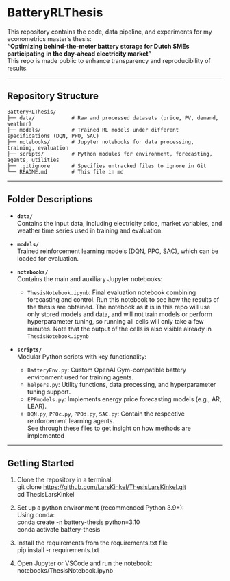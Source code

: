 # BatteryRLThesis

This repository contains the code, data pipeline, and experiments for my econometrics master’s thesis:  
**“Optimizing behind-the-meter battery storage for Dutch SMEs participating in the day-ahead electricity market”**  
This repo is made public to enhance transparency and reproducibility of results. 

---

## Repository Structure

```
BatteryRLThesis/
├── data/            # Raw and processed datasets (price, PV, demand, weather)
├── models/          # Trained RL models under different specifications (DQN, PPO, SAC)
├── notebooks/       # Jupyter notebooks for data processing, training, evaluation
├── scripts/         # Python modules for environment, forecasting, agents, utilities
├── .gitignore       # Specifies untracked files to ignore in Git
└── README.md        # This file in md
```
---

## Folder Descriptions

- **`data/`**  
  Contains the input data, including electricity price, market variables, and weather time series used in training and evaluation.

- **`models/`**  
  Trained reinforcement learning models (DQN, PPO, SAC), which can be loaded for evaluation.

- **`notebooks/`**  
  Contains the main and auxiliary Jupyter notebooks:
  - `ThesisNotebook.ipynb`: Final evaluation notebook combining forecasting and control.
  Run this notebook to see how the results of the thesis are obtained. The notebook as it is in this repo will use only stored models and data, and will not train models or perform hyperparameter tuning, so running all cells will only take a few minutes. Note that the output of the cells is also visible already in `ThesisNotebook.ipynb`

- **`scripts/`**  
  Modular Python scripts with key functionality:
  - `BatteryEnv.py`: Custom OpenAI Gym-compatible battery environment used for training agents.
  - `helpers.py`: Utility functions, data processing, and hyperparameter tuning support.
  - `EPFmodels.py`: Implements energy price forecasting models (e.g., AR, LEAR).
  - `DQN.py`, `PPOc.py`, `PPOd.py`, `SAC.py`: Contain the respective reinforcement learning agents.  
  See through these files to get insight on how methods are implemented 

---

## Getting Started

1. Clone the repository in a terminal:  
   git clone https://github.com/LarsKinkel/ThesisLarsKinkel.git  
   cd ThesisLarsKinkel  

2. Set up a python environment (recommended Python 3.9+):  
Using conda:  
    conda create -n battery-thesis python=3.10  
    conda activate battery-thesis  

3. Install the requirements from the requirements.txt file  
    pip install -r requirements.txt  

4. Open Jupyter or VSCode and run the notebook:  
    notebooks/ThesisNotebook.ipynb  


